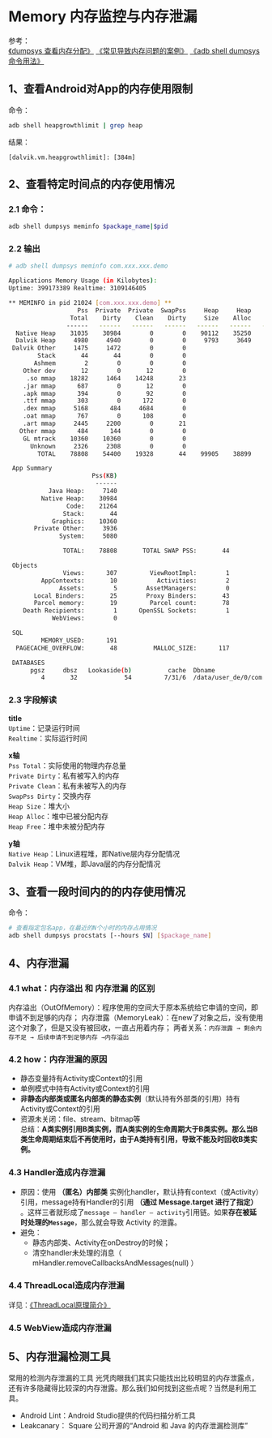 # Memory 内存监控与内存泄漏
参考：  
[《dumpsys 查看内存分配》](https://developer.android.com/studio/command-line/dumpsys#ViewingAllocations)
[《常见导致内存问题的案例》](https://juejin.cn/post/6956183330622701576)
[《adb shell dumpsys 命令用法》](https://www.jianshu.com/p/d859480613a4)

## 1、查看Android对App的内存使用限制
命令：
```bash
adb shell heapgrowthlimit | grep heap
```
结果：
```
[dalvik.vm.heapgrowthlimit]: [384m]
```

## 2、查看特定时间点的内存使用情况
### 2.1 命令：
```bash
adb shell dumpsys meminfo $package_name|$pid
```
### 2.2 输出
```bash
# adb shell dumpsys meminfo com.xxx.xxx.demo

Applications Memory Usage (in Kilobytes):
Uptime: 399173389 Realtime: 3109146405

** MEMINFO in pid 21024 [com.xxx.xxx.demo] **
                   Pss  Private  Private  SwapPss     Heap     Heap     Heap
                 Total    Dirty    Clean    Dirty     Size    Alloc     Free
                ------   ------   ------   ------   ------   ------   ------
  Native Heap    31035    30984        0        0    90112    35250    54861
  Dalvik Heap     4980     4940        0        0     9793     3649     6144
 Dalvik Other     1475     1472        0        0
        Stack       44       44        0        0
       Ashmem        2        0        0        0
    Other dev       12        0       12        0
     .so mmap    18282     1464    14248       23
    .jar mmap      687        0       12        0
    .apk mmap      394        0       92        0
    .ttf mmap      303        0      172        0
    .dex mmap     5168      484     4684        0
    .oat mmap      767        0      108        0
    .art mmap     2445     2200        0       21
   Other mmap      484      144        0        0
    GL mtrack    10360    10360        0        0
      Unknown     2326     2308        0        0
        TOTAL    78808    54400    19328       44    99905    38899    61005

 App Summary
                       Pss(KB)
                        ------
           Java Heap:     7140
         Native Heap:    30984
                Code:    21264
               Stack:       44
            Graphics:    10360
       Private Other:     3936
              System:     5080

               TOTAL:    78808       TOTAL SWAP PSS:       44

 Objects
               Views:      307         ViewRootImpl:        1
         AppContexts:       10           Activities:        2
              Assets:        5        AssetManagers:        0
       Local Binders:       25        Proxy Binders:       43
       Parcel memory:       19         Parcel count:       78
    Death Recipients:        1      OpenSSL Sockets:        1
            WebViews:        0

 SQL
         MEMORY_USED:      191
  PAGECACHE_OVERFLOW:       48          MALLOC_SIZE:      117

 DATABASES
      pgsz     dbsz   Lookaside(b)          cache  Dbname
         4       32             54         7/31/6  /data/user_de/0/com.xxx.xxx.demo/databases/client_xxx.db
```
### 2.3 字段解读

**title**  
`Uptime`：记录运行时间  
`Realtime`：实际运行时间  

**x轴**  
`Pss Total`：实际使用的物理内存总量  
`Private Dirty`：私有被写入的内存  
`Private Clean`：私有未被写入的内存  
`SwapPss Dirty`：交换内存  
`Heap Size`：堆大小  
`Heap Alloc`：堆中已被分配内存  
`Heap Free`：堆中未被分配内存  

**y轴**  
`Native Heap`：Linux进程堆，即Native层内存分配情况  
`Dalvik Heap`：VM堆，即Java层的内存分配情况  


## 3、查看一段时间内的的内存使用情况
命令：
```bash
# 查看指定包名app，在最近的N个小时的内存占用情况
adb shell dumpsys procstats [--hours $N] [$package_name]
```

## 4、内存泄漏
### 4.1 what：内存溢出 和 内存泄漏 的区别

内存溢出（OutOfMemory）：程序使用的空间大于原本系统给它申请的空间，即申请不到足够的内存；
内存泄露（MemoryLeak）：在new了对象之后，没有使用这个对象了，但是又没有被回收，一直占用着内存；
两者关系：```内存泄露 → 剩余内存不足 → 后续申请不到足够内存 →内存溢出```

### 4.2 how：内存泄漏的原因
- 静态变量持有Activity或Context的引用
- 单例模式中持有Activity或Context的引用
- **非静态内部类或匿名内部类的静态实例**（默认持有外部类的引用）持有Activity或Context的引用
- 资源未关闭：file、stream、bitmap等  
总结：**A类实例引用B类实例，而A类实例的生命周期大于B类实例。那么当B类生命周期结束后不再使用时，由于A类持有引用，导致不能及时回收B类实例。**

### 4.3 Handler造成内存泄漏

- 原因：使用 **（匿名）内部类** 实例化handler，默认持有context（或Activity）引用，message持有Handler的引用 **（通过 Message.target 进行了指定）** 。这样三者就形成了```message – handler – activity```引用链。如果**存在被延时处理的```Message```**，那么就会导致 Activity 的泄露。
- 避免：
  - 静态内部类、Activity在onDestroy的时候；
  - 清空handler未处理的消息（ mHandler.removeCallbacksAndMessages(null) ）

### 4.4 ThreadLocal造成内存泄漏
详见：[《ThreadLocal原理简介》](../../Java/Java-Thread/Java-ThreadLocal.md)

### 4.5 WebView造成内存泄漏



## 5、内存泄漏检测工具
常用的检测内存泄漏的工具
光凭肉眼我们其实只能找出比较明显的内存泄露点，还有许多隐藏得比较深的内存泄露。那么我们如何找到这些点呢？当然是利用工具。
- Android Lint：Android Studio提供的代码扫描分析工具
- Leakcanary： Square 公司开源的“Android 和 Java 的内存泄漏检测库”




